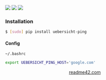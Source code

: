 <!--
https://readme42.com
-->


[![](https://img.shields.io/pypi/v/uebersicht-ping.svg?maxAge=3600)](https://pypi.org/project/uebersicht-ping/)
[![](https://img.shields.io/badge/License-Unlicense-blue.svg?longCache=True)](https://unlicense.org/)
[![](https://github.com/andrewp-as-is/uebersicht-ping.widget/workflows/tests42/badge.svg)](https://github.com/andrewp-as-is/uebersicht-ping.widget/actions)

### Installation
```bash
$ [sudo] pip install uebersicht-ping
```

#### Config
`~/.bashrc`
```bash
export UEBERSICHT_PING_HOST='google.com'
```

<p align="center">
    <a href="https://readme42.com/">readme42.com</a>
</p>